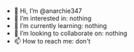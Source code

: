 - 👋 Hi, I’m @anarchie347
- 👀 I’m interested in: nothing
- 🌱 I’m currently learning: nothing
- 💞️ I’m looking to collaborate on: nothing
- 📫 How to reach me: don't

<!---
anarchie347/anarchie347 is a ✨ special ✨ repository because its `README.md` (this file) appears on your GitHub profile.
You can click the Preview link to take a look at your changes.
--->
